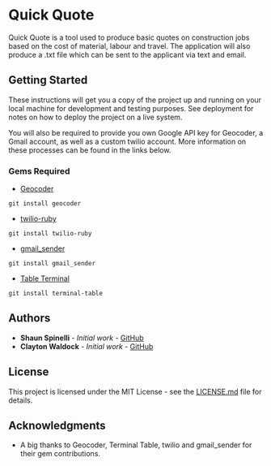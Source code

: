 # Quick Quote

Quick Quote is a tool used to produce basic quotes on construction jobs based on the cost of material, labour and travel. The application will also produce a .txt file which can be sent to the applicant via text and email.

## Getting Started

These instructions will get you a copy of the project up and running on your local machine for development and testing purposes. See deployment for notes on how to deploy the project on a live system.

You will also be required to provide you own Google API key for Geocoder, a Gmail account, as well as a custom twilio account. More information on these processes can be found in the links below.

### Gems Required

* [Geocoder](https://github.com/alexreisner/geocoder)
```
git install geocoder
```

* [twilio-ruby](https://github.com/twilio/twilio-ruby)
```
git install twilio-ruby
```
* [gmail_sender](https://github.com/dcadenas/gmail_sender)

```
git install gmail_sender
```

* [Table Terminal](https://github.com/tj/terminal-table)

```
git install terminal-table
```
## Authors

* **Shaun Spinelli** - *Initial work* - [GitHub](https://github.com/ShaunSpinelli)
* **Clayton Waldock** - *Initial work* - [GitHub](https://github.com/CTWaldock)

## License

This project is licensed under the MIT License - see the [LICENSE.md](LICENSE.md) file for details.

## Acknowledgments

* A big thanks to Geocoder, Terminal Table, twilio and gmail_sender for their gem contributions.
